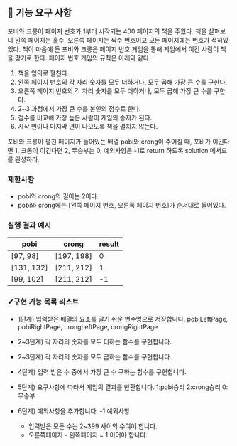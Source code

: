 ## 🚀 기능 요구 사항

포비와 크롱이 페이지 번호가 1부터 시작되는 400 페이지의 책을 주웠다. 책을 살펴보니 왼쪽 페이지는 홀수, 오른쪽 페이지는 짝수 번호이고 모든 페이지에는 번호가 적혀있었다. 책이 마음에 든 포비와 크롱은 페이지 번호 게임을 통해 게임에서 이긴 사람이 책을 갖기로 한다. 페이지 번호 게임의 규칙은 아래와 같다.

1. 책을 임의로 펼친다.
2. 왼쪽 페이지 번호의 각 자리 숫자를 모두 더하거나, 모두 곱해 가장 큰 수를 구한다.
3. 오른쪽 페이지 번호의 각 자리 숫자를 모두 더하거나, 모두 곱해 가장 큰 수를 구한다.
4. 2~3 과정에서 가장 큰 수를 본인의 점수로 한다.
5. 점수를 비교해 가장 높은 사람이 게임의 승자가 된다.
6. 시작 면이나 마지막 면이 나오도록 책을 펼치지 않는다.

포비와 크롱이 펼친 페이지가 들어있는 배열 pobi와 crong이 주어질 때, 포비가 이긴다면 1, 크롱이 이긴다면 2, 무승부는 0, 예외사항은 -1로 return 하도록 solution 메서드를 완성하라.

### 제한사항

-   pobi와 crong의 길이는 2이다.
-   pobi와 crong에는 [왼쪽 페이지 번호, 오른쪽 페이지 번호]가 순서대로 들어있다.

### 실행 결과 예시

| pobi       | crong      | result |
| ---------- | ---------- | ------ |
| [97, 98]   | [197, 198] | 0      |
| [131, 132] | [211, 212] | 1      |
| [99, 102]  | [211, 212] | -1     |

### ✔구현 기능 목록 리스트

-   1단계) 입력받은 배열의 요소를 알기 쉬운 변수명으로 저장합니다. pobiLeftPage, pobiRightPage, crongLeftPage, crongRightPage
-   2~3단계) 각 자리의 숫자를 모두 더하는 함수를 구현합니다.
-   2~3단계) 각 자리의 숫자를 모두 곱하는 함수를 구현합니다.

-   4단계) 입력 받은 수 중에서 가장 큰 수 구하는 함수를 구현합니다.
-   5단계) 요구사항에 따라서 게임의 결과를 반환합니다. 1:pobi승리 2:crong승리 0:무승부
-   6단계) 예외사항을 추가합니다. -1:예외사항

    -   입력받은 모든 수는 2~399 사이의 수여야 합니다.
    -   오른쪽페이지 - 왼쪽페이지 = 1 이어야 합니다.
